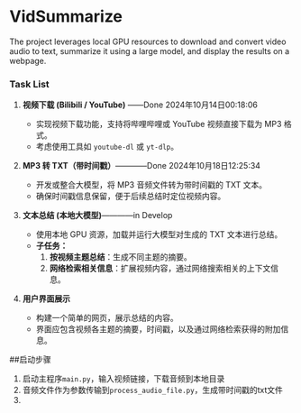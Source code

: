 # VidSummarize
The project leverages local GPU resources to download and convert video audio to text, summarize it using a large model, and display the results on a webpage.

### Task List

1. **视频下载 (Bilibili / YouTube)** ——Done 2024年10月14日00:18:06
   - 实现视频下载功能，支持将哔哩哔哩或 YouTube 视频直接下载为 MP3 格式。
   - 考虑使用工具如 `youtube-dl` 或 `yt-dlp`。

2. **MP3 转 TXT（带时间戳）**————Done 2024年10月18日12:25:34
   - 开发或整合大模型，将 MP3 音频文件转为带时间戳的 TXT 文本。
   - 确保时间戳信息保留，便于后续总结时定位视频内容。

3. **文本总结 (本地大模型)**————in Develop
   - 使用本地 GPU 资源，加载并运行大模型对生成的 TXT 文本进行总结。
   - **子任务：**
     1. **按视频主题总结**：生成不同主题的摘要。
     2. **网络检索相关信息**：扩展视频内容，通过网络搜索相关的上下文信息。

4. **用户界面展示**
   - 构建一个简单的网页，展示总结的内容。
   - 界面应包含视频各主题的摘要，时间戳，以及通过网络检索获得的附加信息。

##启动步骤

1. 启动主程序`main.py`，输入视频链接，下载音频到本地目录
2. 音频文件作为参数传输到`process_audio_file.py`，生成带时间戳的txt文件
3. 

